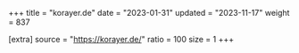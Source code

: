 +++
title = "korayer.de"
date = "2023-01-31"
updated = "2023-11-17"
weight = 837

[extra]
source = "https://korayer.de/"
ratio = 100
size = 1
+++
